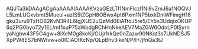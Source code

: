 AQJTa3kDAAgACgAaAAAAIAAAAKVzaGEzLTI1NmFlczI1Ni9vZmJ6a1NOQVJL5LmLUGxvbmt5Mueul+azlS5tZGpH8OBwx4pt6Pxm1NP5bxkDmWFimgH18gku3uru9TxHOB2KvN3R4L6IgjXUE2uQzMd0EiATtdJ5re5/Eh5n3UdqixOKUP6q2PG0byo72y1EL/mf1xuP75aWodgRChHnNkeAEV7MaZGW6OdnLP0ISyrnyaNgbw43F5G4gw+8iXeM0g8koKj/GUjr1rkQe0nZazw90NKqt3s7UkNDSJ5XpPW8ES7bNWIvw+o0lCiAOtKcNp/QLpBhv3ikeN/P/I+/jfnQa3tJ